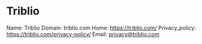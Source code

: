 
# Triblio

Name: Triblio
Domain: triblio.com
Home: https://triblio.com/
Privacy_policy: https://triblio.com/privacy-policy/
Email: privacy@triblio.com
